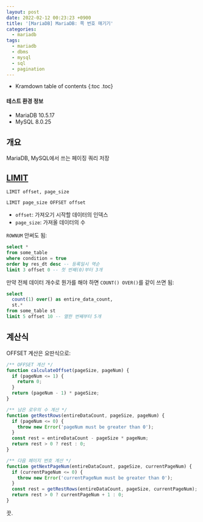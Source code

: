 ```yaml
---
layout: post
date: 2022-02-12 00:23:23 +0900
title: '[MariaDB] MariaDB: 쪽 번호 매기기'
categories:
  - mariadb
tags:
  - mariadb
  - dbms
  - mysql
  - sql
  - pagination
---
```


* Kramdown table of contents
{:toc .toc}

#### 테스트 환경 정보

- MariaDB 10.5.17
- MySQL 8.0.25


## 개요

MariaDB, MySQL에서 쓰는 페이징 쿼리 저장


## [LIMIT](https://mariadb.com/kb/en/limit/)

```
LIMIT offset, page_size

LIMIT page_size OFFSET offset
```

- `offset`: 가져오기 시작할 데이터의 인덱스
- `page_size`: 가져올 데이터의 수

`ROWNUM` 안써도 됨:

```sql
select *
from some_table
where condition = true
order by res_dt desc -- 등록일시 역순
limit 3 offset 0 -- 첫 번째(0)부터 3개
```

만약 전체 데이터 개수로 뭔가를 해야 하면 `COUNT() OVER()`를 같이 쓰면 됨:

```sql
select
  count(1) over() as entire_data_count,
  st.*
from some_table st
limit 5 offset 10 -- 열한 번째부터 5개
```


## 계산식

OFFSET 계산은 요딴식으로:

```js
/** OFFSET 계산 */
function calculateOffset(pageSize, pageNum) {
  if (pageNum <= 1) {
    return 0;
  }
  return (pageNum - 1) * pageSize;
}

/** 남은 로우의 수 계산 */
function getRestRows(entireDataCount, pageSize, pageNum) {
  if (pageNum <= 0) {
    throw new Error('pageNum must be greater than 0');
  }
  const rest = entireDataCount - pageSize * pageNum;
  return rest > 0 ? rest : 0;
}

/** 다음 페이지 번호 계산 */
function getNextPageNum(entireDataCount, pageSize, currentPageNum) {
  if (currentPageNum <= 0) {
    throw new Error('currentPageNum must be greater than 0');
  }
  const rest = getRestRows(entireDataCount, pageSize, currentPageNum);
  return rest > 0 ? currentPageNum + 1 : 0;
}
```

끗.
